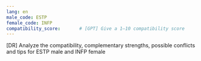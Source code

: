 ```yaml
---
lang: en
male_code: ESTP
female_code: INFP
compatibility_score:       # [GPT] Give a 1–10 compatibility score
---
```


[DR] Analyze the compatibility, complementary strengths, possible conflicts and tips for ESTP male and INFP female

